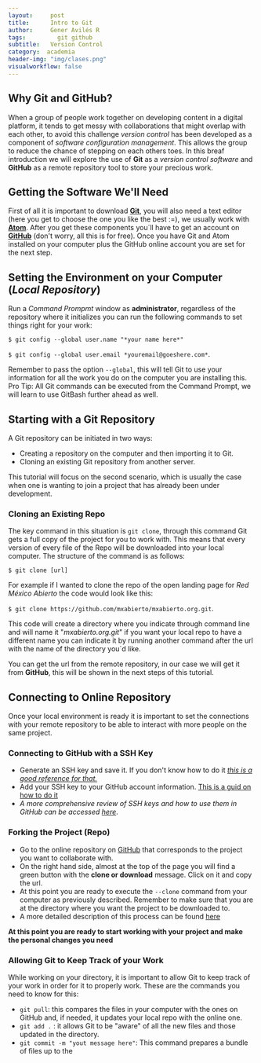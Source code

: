 ```yaml
---
layout:     post
title:      Intro to Git
author:     Gener Avilés R
tags: 		  git github
subtitle:  	Version Control
category:  academia
header-img: "img/clases.png"
visualworkflow: false
---
```


## Why Git and GitHub?
When a group of people work together on developing content in a digital platform, it tends to get messy with collaborations that might overlap with each other, to avoid this challenge *version control* has been developed as a component of *software configuration management*. This allows the group to reduce the chance of stepping on each others toes. In this breaf introduction we will explore the use of **Git** as a *version control software* and **GitHub** as a remote repository tool to store your precious work.  


## Getting the Software We'll Need
First of all it is important to download [**Git**](https://git-scm.com/downloads), you will also need a text editor (here you get to choose the one you like the best :=), we usually work with [**Atom**](https://atom.io). After you get these components you´ll have to get an account on [**GitHub**](https://github.com) (don't worry, all this is for free).
Once you have Git and Atom installed on your computer plus the GitHub online account you are set for the next step.

## Setting the Environment on your Computer (*Local Repository*)
Run a *Command Prompmt* window as **administrator**, regardless of the repository where it initializes you can run the following commands to set things right for your work:

`$ git config --global user.name "*your name here*"`

`$ git config --global user.email *youremail@goeshere.com*`.

Remember to pass the option `--global`, this will tell Git to use your information for all the work you do on the computer you are installing this.
Pro Tip: All Git commands can be executed from the Command Prompt, we will learn to use GitBash further ahead as well.

## Starting with a Git Repository
A Git repository can be initiated in two ways:
  * Creating a repository on the computer and then importing it to Git.
  * Cloning an existing Git repository from another server.

This tutorial will focus on the second scenario, which is usually the case when one is wanting to join a project that has already been under development.

### Cloning an Existing Repo

The key command in this situation is `git clone`, through this command Git gets a full copy of the project for you to work with. This means that every version of every file of the Repo will be downloaded into your local computer.
The structure of the command is as follows:

`$ git clone [url]`

For example if I wanted to clone the repo of the open landing page for *Red México Abierto* the code would look like this:

`$ git clone https://github.com/mxabierto/mxabierto.org.git`.

This code will create a directory where you indicate through command line and will name it "*mxabierto.org.git*" if you want your local repo to have a different name you can indicate it by running another command after the url with the name of the directory you´d like.

You can get the url from the remote repository, in our case we will get it from **GitHub**, this will be shown in the next steps of this tutorial.

## Connecting to Online Repository

Once your local environment is ready it is important to set the connections with your remote repository to be able to interact with more people on the same project.

### Connecting to GitHub with a SSH Key

  * Generate an SSH key and save it. If you don't know how to do it [*this is a good reference for that.*](https://help.github.com/articles/generating-a-new-ssh-key-and-adding-it-to-the-ssh-agent/)
  * Add your SSH key to your GitHub account information. [This is a guid on how to do it](https://help.github.com/articles/adding-a-new-ssh-key-to-your-github-account/)
  * *A more comprehensive review of SSH keys and how to use them in GitHub can be accessed* [*here*](https://help.github.com/articles/connecting-to-github-with-ssh/).

### Forking the Project (Repo)

  * Go to the online repository on [GitHub](https://github.com/DA4IH/DA4IH.github.io) that corresponds to the project you want to collaborate with.
  * On the right hand side, almost at the top of the page you will find a green button with the **clone or download** message. Click on it and copy the url.
  * At this point you are ready to execute the `--clone` command from your computer as previously described. Remember to make sure that you are at the directory where you want the project to be downloaded to.
  * A more detailed description of this process can be found [here](https://help.github.com/articles/cloning-a-repository/)

**At this point you are ready to start working with your project and make the personal changes you need**

### Allowing Git to Keep Track of your Work

While working on your directory, it is important to allow Git to keep track of your work in order for it to properly work. These are the commands you need to know for this:
  * `git pull`: this compares the files in your computer with the ones on GitHub and, if needed, it updates your local repo with the online one.
  * `git add .` : it allows Git to be "aware" of all the new files and those updated in the directory.
  * `git commit -m "yout message here"`: This command prepares a bundle of files up to the 
